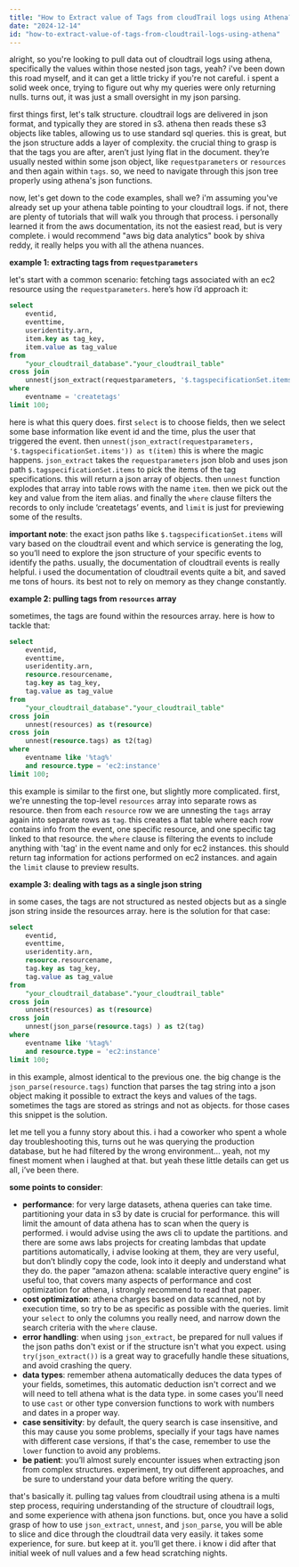 ```yaml
---
title: "How to Extract value of Tags from cloudTrail logs using Athena?"
date: "2024-12-14"
id: "how-to-extract-value-of-tags-from-cloudtrail-logs-using-athena"
---
```


alright, so you're looking to pull data out of cloudtrail logs using athena, specifically the values within those nested json tags, yeah? i've been down this road myself, and it can get a little tricky if you're not careful. i spent a solid week once, trying to figure out why my queries were only returning nulls. turns out, it was just a small oversight in my json parsing.

first things first, let's talk structure. cloudtrail logs are delivered in json format, and typically they are stored in s3. athena then reads these s3 objects like tables, allowing us to use standard sql queries. this is great, but the json structure adds a layer of complexity. the crucial thing to grasp is that the tags you are after, aren’t just lying flat in the document. they’re usually nested within some json object, like `requestparameters` or `resources` and then again within `tags`. so, we need to navigate through this json tree properly using athena's json functions.

now, let's get down to the code examples, shall we? i'm assuming you've already set up your athena table pointing to your cloudtrail logs. if not, there are plenty of tutorials that will walk you through that process. i personally learned it from the aws documentation, its not the easiest read, but is very complete. i would recommend "aws big data analytics" book by shiva reddy, it really helps you with all the athena nuances.

**example 1: extracting tags from `requestparameters`**

let's start with a common scenario: fetching tags associated with an ec2 resource using the `requestparameters`. here’s how i’d approach it:

```sql
select
    eventid,
    eventtime,
    useridentity.arn,
    item.key as tag_key,
    item.value as tag_value
from
    "your_cloudtrail_database"."your_cloudtrail_table"
cross join
    unnest(json_extract(requestparameters, '$.tagspecificationSet.items') ) as t(item)
where
    eventname = 'createtags'
limit 100;
```

here is what this query does. first `select` is to choose fields, then we select some base information like event id and the time, plus the user that triggered the event. then `unnest(json_extract(requestparameters, '$.tagspecificationSet.items')) as t(item)` this is where the magic happens.  `json_extract` takes the `requestparameters` json blob and uses json path `$.tagspecificationSet.items` to pick the items of the tag specifications. this will return a json array of objects. then `unnest` function explodes that array into table rows with the name `item`. then we pick out the key and value from the item alias. and finally the `where` clause filters the records to only include ‘createtags’ events, and `limit` is just for previewing some of the results.

**important note**: the exact json paths like `$.tagspecificationSet.items` will vary based on the cloudtrail event and which service is generating the log, so you’ll need to explore the json structure of your specific events to identify the paths. usually, the documentation of cloudtrail events is really helpful. i used the documentation of cloudtrail events quite a bit, and saved me tons of hours. its best not to rely on memory as they change constantly.

**example 2: pulling tags from `resources` array**

sometimes, the tags are found within the resources array. here is how to tackle that:

```sql
select
    eventid,
    eventtime,
    useridentity.arn,
    resource.resourcename,
    tag.key as tag_key,
    tag.value as tag_value
from
    "your_cloudtrail_database"."your_cloudtrail_table"
cross join
    unnest(resources) as t(resource)
cross join
    unnest(resource.tags) as t2(tag)
where
    eventname like '%tag%'
    and resource.type = 'ec2:instance'
limit 100;
```

this example is similar to the first one, but slightly more complicated. first, we're unnesting the top-level `resources` array into separate rows as resource. then from each `resource` row we are unnesting the `tags` array again into separate rows as `tag`. this creates a flat table where each row contains info from the event, one specific resource, and one specific tag linked to that resource. the `where` clause is filtering the events to include anything with 'tag' in the event name and only for ec2 instances. this should return tag information for actions performed on ec2 instances. and again the `limit` clause to preview results.

**example 3: dealing with tags as a single json string**

in some cases, the tags are not structured as nested objects but as a single json string inside the resources array. here is the solution for that case:

```sql
select
    eventid,
    eventtime,
    useridentity.arn,
    resource.resourcename,
    tag.key as tag_key,
    tag.value as tag_value
from
    "your_cloudtrail_database"."your_cloudtrail_table"
cross join
    unnest(resources) as t(resource)
cross join
    unnest(json_parse(resource.tags) ) as t2(tag)
where
    eventname like '%tag%'
    and resource.type = 'ec2:instance'
limit 100;
```

in this example, almost identical to the previous one. the big change is the `json_parse(resource.tags)` function that parses the tag string into a json object making it possible to extract the keys and values of the tags. sometimes the tags are stored as strings and not as objects. for those cases this snippet is the solution.

let me tell you a funny story about this. i had a coworker who spent a whole day troubleshooting this, turns out he was querying the production database, but he had filtered by the wrong environment… yeah, not my finest moment when i laughed at that. but yeah these little details can get us all, i’ve been there.

**some points to consider**:

*   **performance**: for very large datasets, athena queries can take time. partitioning your data in s3 by date is crucial for performance. this will limit the amount of data athena has to scan when the query is performed. i would advise using the aws cli to update the partitions. and there are some aws labs projects for creating lambdas that update partitions automatically, i advise looking at them, they are very useful, but don’t blindly copy the code, look into it deeply and understand what they do. the paper “amazon athena: scalable interactive query engine” is useful too, that covers many aspects of performance and cost optimization for athena, i strongly recommend to read that paper.
*   **cost optimization**: athena charges based on data scanned, not by execution time, so try to be as specific as possible with the queries. limit your `select` to only the columns you really need, and narrow down the search criteria with the `where` clause.
*   **error handling**: when using `json_extract`, be prepared for null values if the json paths don't exist or if the structure isn't what you expect. using `try(json_extract())` is a great way to gracefully handle these situations, and avoid crashing the query.
*   **data types**: remember athena automatically deduces the data types of your fields, sometimes, this automatic deduction isn't correct and we will need to tell athena what is the data type. in some cases you'll need to use `cast` or other type conversion functions to work with numbers and dates in a proper way.
*   **case sensitivity**: by default, the query search is case insensitive, and this may cause you some problems, specially if your tags have names with different case versions, if that's the case, remember to use the `lower` function to avoid any problems.
*   **be patient**: you’ll almost surely encounter issues when extracting json from complex structures. experiment, try out different approaches, and be sure to understand your data before writing the query.

that's basically it. pulling tag values from cloudtrail using athena is a multi step process, requiring understanding of the structure of cloudtrail logs, and some experience with athena json functions. but, once you have a solid grasp of how to use `json_extract`, `unnest`, and `json_parse`, you will be able to slice and dice through the cloudtrail data very easily. it takes some experience, for sure. but keep at it. you’ll get there. i know i did after that initial week of null values and a few head scratching nights.
